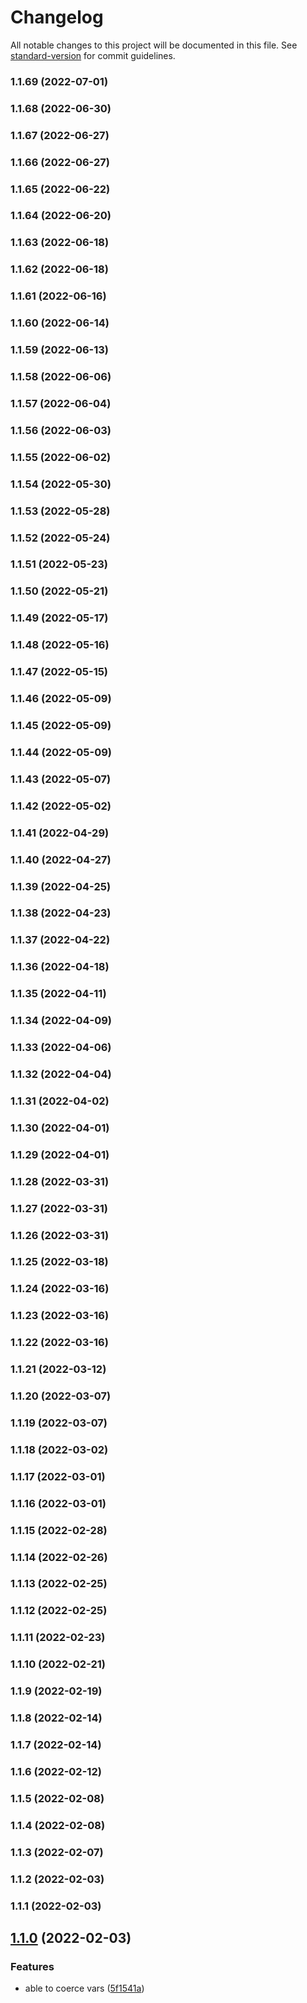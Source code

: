 # Changelog

All notable changes to this project will be documented in this file. See [standard-version](https://github.com/conventional-changelog/standard-version) for commit guidelines.

### 1.1.69 (2022-07-01)

### 1.1.68 (2022-06-30)

### 1.1.67 (2022-06-27)

### 1.1.66 (2022-06-27)

### 1.1.65 (2022-06-22)

### 1.1.64 (2022-06-20)

### 1.1.63 (2022-06-18)

### 1.1.62 (2022-06-18)

### 1.1.61 (2022-06-16)

### 1.1.60 (2022-06-14)

### 1.1.59 (2022-06-13)

### 1.1.58 (2022-06-06)

### 1.1.57 (2022-06-04)

### 1.1.56 (2022-06-03)

### 1.1.55 (2022-06-02)

### 1.1.54 (2022-05-30)

### 1.1.53 (2022-05-28)

### 1.1.52 (2022-05-24)

### 1.1.51 (2022-05-23)

### 1.1.50 (2022-05-21)

### 1.1.49 (2022-05-17)

### 1.1.48 (2022-05-16)

### 1.1.47 (2022-05-15)

### 1.1.46 (2022-05-09)

### 1.1.45 (2022-05-09)

### 1.1.44 (2022-05-09)

### 1.1.43 (2022-05-07)

### 1.1.42 (2022-05-02)

### 1.1.41 (2022-04-29)

### 1.1.40 (2022-04-27)

### 1.1.39 (2022-04-25)

### 1.1.38 (2022-04-23)

### 1.1.37 (2022-04-22)

### 1.1.36 (2022-04-18)

### 1.1.35 (2022-04-11)

### 1.1.34 (2022-04-09)

### 1.1.33 (2022-04-06)

### 1.1.32 (2022-04-04)

### 1.1.31 (2022-04-02)

### 1.1.30 (2022-04-01)

### 1.1.29 (2022-04-01)

### 1.1.28 (2022-03-31)

### 1.1.27 (2022-03-31)

### 1.1.26 (2022-03-31)

### 1.1.25 (2022-03-18)

### 1.1.24 (2022-03-16)

### 1.1.23 (2022-03-16)

### 1.1.22 (2022-03-16)

### 1.1.21 (2022-03-12)

### 1.1.20 (2022-03-07)

### 1.1.19 (2022-03-07)

### 1.1.18 (2022-03-02)

### 1.1.17 (2022-03-01)

### 1.1.16 (2022-03-01)

### 1.1.15 (2022-02-28)

### 1.1.14 (2022-02-26)

### 1.1.13 (2022-02-25)

### 1.1.12 (2022-02-25)

### 1.1.11 (2022-02-23)

### 1.1.10 (2022-02-21)

### 1.1.9 (2022-02-19)

### 1.1.8 (2022-02-14)

### 1.1.7 (2022-02-14)

### 1.1.6 (2022-02-12)

### 1.1.5 (2022-02-08)

### 1.1.4 (2022-02-08)

### 1.1.3 (2022-02-07)

### 1.1.2 (2022-02-03)

### 1.1.1 (2022-02-03)

## [1.1.0](https://github.com/qlaffont/env-vars-validator/compare/v1.0.3...v1.1.0) (2022-02-03)


### Features

* able to coerce vars ([5f1541a](https://github.com/qlaffont/env-vars-validator/commit/5f1541a2dc7e4ee0af6a8c958c9709136a2a66d7))
